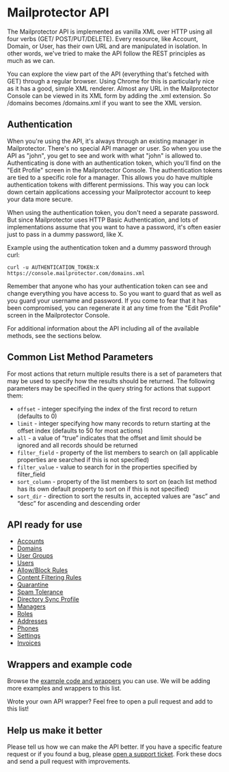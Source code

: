 Mailprotector API
=================

The Mailprotector API is implemented as vanilla XML over HTTP using all four verbs (GET/ POST/PUT/DELETE). Every resource, like Account, Domain, or User, has their own URL and are manipulated in isolation. In other words, we've tried to make the API follow the REST principles as much as we can.

You can explore the view part of the API (everything that's fetched with GET) through a regular browser. Using Chrome for this is particularly nice as it has a good, simple XML renderer. Almost any URL in the Mailprotector Console can be viewed in its XML form by adding the .xml extension. So /domains becomes /domains.xml if you want to see the XML version.


Authentication
--------------

When you're using the API, it's always through an existing manager in Mailprotector. There's no special API manager or user. So when you use the API as "john", you get to see and work with what "john" is allowed to. Authenticating is done with an authentication token, which you'll find on the "Edit Profile" screen in the Mailprotector Console. The authentication tokens are tied to a specific role for a manager. This allows you do have multiple authentication tokens with different permissions. This way you can lock down certain applications accessing your Mailprotector account to keep your data more secure.

When using the authentication token, you don't need a separate password. But since Mailprotector uses HTTP Basic Authentication, and lots of implementations assume that you want to have a password, it's often easier just to pass in a dummy password, like X.

Example using the authentication token and a dummy password through curl:

```shell
curl -u AUTHENTICATION_TOKEN:X https://console.mailprotector.com/domains.xml
 ```

Remember that anyone who has your authentication token can see and change everything you have access to. So you want to guard that as well as you guard your username and password. If you come to fear that it has been compromised, you can regenerate it at any time from the "Edit Profile" screen in the Mailprotector Console.

For additional information about the API including all of the available methods, see the sections below.


Common List Method Parameters
-----------------------------

For most actions that return multiple results there is a set of parameters that may be used to 
specify how the results should be returned. The following parameters may be specified in the 
query string for actions that support them:

* `offset` - integer specifying the index of the first record to return (defaults to 0)
* `limit` - integer specifying how many records to return starting at the offset 
index (defaults to 50 for most actions)
* `all` - a value of “true” indicates that the offset and limit should be ignored and 
all records should be returned
* `filter_field` - property of the list members to search on (all applicable properties are 
searched if this is not specified)
* `filter_value` - value to search for in the properties specified by filter_field
* `sort_column` - property of the list members to sort on (each list method has its own 
default property to sort on if this is not specified)
* `sort_dir` - direction to sort the results in, accepted values are “asc” and “desc” for 
ascending and descending order


API ready for use
-----------------

* [Accounts](https://github.com/virtualconnect/mailprotector-api/blob/master/sections/accounts.md)
* [Domains](https://github.com/virtualconnect/mailprotector-api/blob/master/sections/domains.md)
* [User Groups](https://github.com/virtualconnect/mailprotector-api/blob/master/sections/user_groups.md)
* [Users](https://github.com/virtualconnect/mailprotector-api/blob/master/sections/users.md)
* [Allow/Block Rules](https://github.com/virtualconnect/mailprotector-api/blob/master/sections/allow_block_rules.md)
* [Content Filtering Rules](https://github.com/virtualconnect/mailprotector-api/blob/master/sections/content_rules.md)
* [Quarantine](https://github.com/virtualconnect/mailprotector-api/blob/master/sections/quarantine.md)
* [Spam Tolerance](https://github.com/virtualconnect/mailprotector-api/blob/master/sections/spam_tolerance.md)
* [Directory Sync Profile](https://github.com/virtualconnect/mailprotector-api/blob/master/sections/directory_sync_profile.md)
* [Managers](https://github.com/virtualconnect/mailprotector-api/blob/master/sections/managers.md)
* [Roles](https://github.com/virtualconnect/mailprotector-api/blob/master/sections/roles.md)
* [Addresses](https://github.com/virtualconnect/mailprotector-api/blob/master/sections/addresses.md)
* [Phones](https://github.com/virtualconnect/mailprotector-api/blob/master/sections/phones.md)
* [Settings](https://github.com/virtualconnect/mailprotector-api/blob/master/sections/settings.md)
* [Invoices](https://github.com/virtualconnect/mailprotector-api/blob/master/sections/invoices.md)


Wrappers and example code
---------------------

Browse the [example code and wrappers](https://github.com/virtualconnect/mailprotector-api/blob/master/libraries/) you can use. We will be adding more examples and wrappers to this list.

Wrote your own API wrapper? Feel free to open a pull request and add to this list!


Help us make it better
----------------------

Please tell us how we can make the API better. If you have a specific feature request or if you found a bug, please [open a support ticket](http://support.mailprotector.com). Fork these docs and send a pull request with improvements.